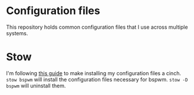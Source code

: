 # Configuration files

This repository holds common configuration files that I use across multiple
systems.

# Stow

I'm following [this guide][stow-guide] to make installing my configuration files
a cinch. `stow bspwm` will install the configuration files necessary for bspwm.
`stow -D bspwm` will uninstall them.

[stow-guide]: http://brandon.invergo.net/news/2012-05-26-using-gnu-stow-to-manage-your-dotfiles.html
